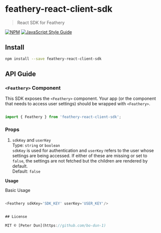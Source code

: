 # feathery-react-client-sdk

> React SDK for Feathery

[![NPM](https://img.shields.io/npm/v/feathery-react-client-sdk.svg)](https://www.npmjs.com/package/feathery-react-client-sdk) [![JavaScript Style Guide](https://img.shields.io/badge/code_style-standard-brightgreen.svg)](https://standardjs.com)

## Install

```bash
npm install --save feathery-react-client-sdk
```

## API Guide

### `<Feathery>` Component

This SDK exposes the `<Feathery>` component. Your app (or the component that needs to access user settings) should be wrapped with `<Feathery>`.

```JavaScript

import { Feathery } from 'feathery-react-client-sdk';

```

### Props

1. `sdkKey` and `userKey`\
   Type: `string` or `boolean`\
   `sdkKey` is used for authentication and `userKey` refers to the user whose settings are being accessed. If either of these are missing or set to `false`, the settings are not fetched but the children are rendered by default.\
   Default: `false`

**Usage**

Basic Usage

```JavaScript

<Feathery sdkKey='SDK_KEY' userKey='USER_KEY'/>


## License

MIT © [Peter Dun](https://github.com/bo-dun-1)
